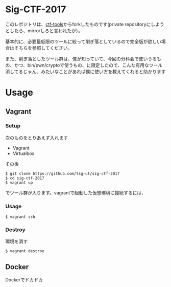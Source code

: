 # Sig-CTF-2017

このレポジトリは、[ctf-tools](https://github.com/zardus/ctf-tools)からforkしたものです(private repositoryにしようとしたら、mirrorしろと言われたが）。

基本的に、必要最低限のツールに絞って削ぎ落としているので完全版が欲しい場合はそちらを参照してください。

また、削ぎ落としたツール群は、僕が知っていて、今回の分科会で使いうるもの、かつ、bin/pwn/cryptoで使うもの、に限定したので、こんな有用なツール消してるじゃん、みたいなことがあれば僕に使い方を教えてくれると助かります


# Usage

## Vagrant

### Setup
次のものをとりあえず入れます
* Vagrant
* Virtualbox

その後

```
$ git clone https://github.com/tsg-ut/sig-ctf-2017
$ cd sig-ctf-2017
$ vagrant up
```

でツール群が入ります。vagrantで起動した仮想環境に接続するには、

### Usage

```
$ vagrant ssh
```

### Destroy

環境を消す

```
$ vagrant destroy
```

## Docker

Dockerでドカドカ
